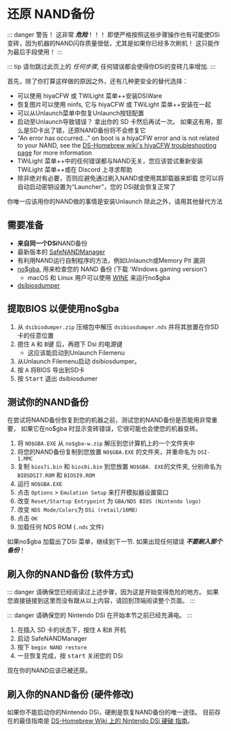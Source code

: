 # 还原 NAND备份

::: danger
警告！ 这非常 ***危险***！！！ 即使严格按照这些步骤操作也有可能使DSi变砖，因为机器的NAND闪存质量很低，尤其是如果你已经多次刷机！ 这只能作为最后手段使用！
:::

::: tip
请勿跳过此页上的 *任何步骤*, 任何错误都会使得你DSi的变砖几率增加.
:::

首先，除了你打算这样做的原因之外，还有几种更安全的替代选择：
- 可以使用 hiyaCFW 或 TWiLight 菜单++安装DSiWare
- 恢复图片可以使用 ninfs, 它与 hiyaCFW 或 TWiLight 菜单++安装在一起
- 可以从Unlaunch菜单中恢复Unlaunch按钮配置
- 启动至Unlaunch导致错误？ 拿出你的 SD 卡然后再试一次。 如果这有用，那么是SD卡出了错，还原NAND备份将不会修复它
- "An error has occurred..." on boot is a hiyaCFW error and is not related to your NAND, see the [DS-Homebrew wiki's hiyaCFW troubleshooting page](https://wiki.ds-homebrew.com/hiyacfw/troubleshooting) for more information
- TWiLight 菜单++中的任何错误都与NAND无关，您应该尝试重新安装 TWiLight 菜单++或在 Discord 上寻求帮助
- 除非绝对有必要，否则应避免通过刷入NAND或使用其卸载器来卸载 您可以将自动启动密钥设置为“Launcher”，您的 DSi就会恢复正常了

你唯一应该用你的NAND做的事情是安装Unlaunch 除此之外，请用其他替代方法

## 需要准备
- **来自同一个DSi**NAND备份
- 最新版本的 [SafeNANDManager](https://github.com/DS-Homebrew/SafeNANDManager/releases/latest/download/SafeNANDManager.nds)
- 有利用NAND运行自制程序的方法，例如Unlaunch或Memory Pit 漏洞
- [no$gba](https://problemkaputt.de/gba.htm), 用来检查您的 NAND 备份 (下载 'Windows gaming version')
   - macOS 和 Linux 用户可以使用 [WINE](https://winehq.org) 来运行no$gba
- [dsibiosdumper](http://melonds.kuribo64.net/downloads/dsibiosdumper.7z)

## 提取BIOS 以便使用no$gba
1. 从 `dsibiodumper.zip` 压缩包中解压 `dsibiosdumper.nds` 并将其放置在你SD卡的任意位置
2. 摁住 <kbd class="face">A</kbd> 和 <kbd class="face">B</kbd>键 后，再摁下 Dsi 的电源键
   - 这应该能启动到Unlaunch Filemenu
3. 从Unlaunch Filemenu启动 dsibiosdumper。
4. 按 <kbd class="face">A</kbd> 将BIOS 导出到SD卡
5. 按 <kbd>Start</kbd> 退出 dsibiosdumer

## 测试你的NAND备份
在尝试将NAND备份恢复到您的机器之前，测试您的NAND备份是否能用非常重要， 如果它在no$gba 时显示变砖错误，它很可能也会使您的机器变砖。
1. 将 `NO$GBA.EXE` 从 `no$gba-w.zip` 解压到您计算机上的一个文件夹中
2. 将您的NAND备份复制到您放置 `NO$GBA.EXE` 的文件夹，并重命名为 `DSI-1.MMC`
3. 复制 `bios7i.bin` 和 `bios9i.bin` 到您放置 `NO$GBA. EXE`的文件夹, 分别命名为 `BIOSDSI7.ROM` 和 `BIOSI9.ROM`
4. 运行 `NO$GBA.EXE`
5. 点击 `Options` > `Emulation Setup` 来打开模拟器设置窗口
6. 改变 `Reset/Startup Entrypoint` 为 `GBA/NDS BIOS (Nintendo logo)`
7. 改变 `NDS Mode/Colors`为 `DSi (retail/16MB)`
8. 点击 `OK`
9. 加载任何 NDS ROM (`.nds` 文件)

如果no$gba 加载出了DSi 菜单，继续到下一节. 如果出现任何错误 ***不要刷入那个备份***！

## 刷入你的NAND备份 (软件方式)

::: danger
请确保您已经阅读过上述步骤，因为这是开始变得危险的地方。 如果您直接链接到这里而没有跟从以上内容，请回到顶端阅读整个页面。
:::

::: danger
请确保您的 Nintendo DSi 在开始本节之前已经充满电。
:::

1. 在插入 SD 卡的状态下，按住 <kbd class="face">A</kbd> 和<kbd class="face">B</kbd> 开机
3. 启动 SafeNANDManager
4. 按下 `begin NAND restore`
6. 一旦恢复完成，按 <kbd>start</kbd> 关闭您的 DSi

现在你的NAND应该已被还原。

## 刷入你的NAND备份 (硬件修改)
如果你不能启动你的Nintendo DSi，硬刷是恢复NAND备份的唯一途径。 目前存在的最佳指南是 [DS-Homebrew Wiki 上的 Nintendo DSi 硬破 指南](https://wiki.ds-homebrew.com/ds-index/hardmod#nintendo-dsi)。
